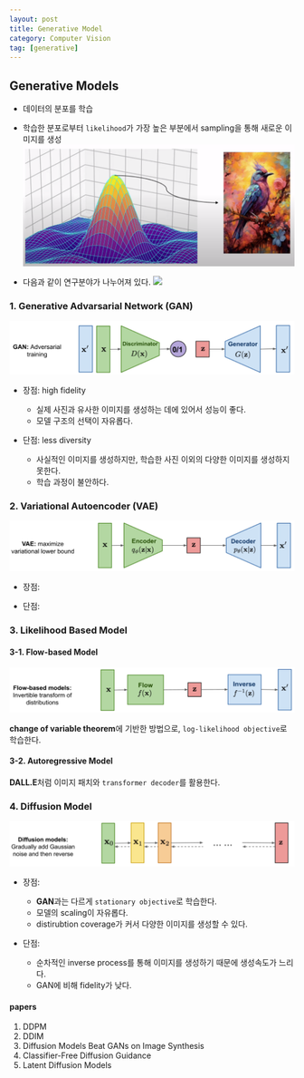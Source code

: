 ```yaml
---
layout: post
title: Generative Model
category: Computer Vision
tag: [generative]
---
```


## Generative Models

* 데이터의 분포를 학습
* 학습한 분포로부터 `likelihood`가 가장 높은 부분에서 sampling을 통해 새로운 이미지를 생성
    <img src='/assets/computer_vision/generative_model/sampling.png'>

* 다음과 같이 연구분야가 나누어져 있다. 
    <img src='/assets/computer_vision/generative_model/generative_models.png'>



### 1. Generative Advarsarial Network (GAN)

<img src='/assets/computer_vision/generative_model/gan.png'>

- 장점: high fidelity
    - 실제 사진과 유사한 이미지를 생성하는 데에 있어서 성능이 좋다. 
    - 모델 구조의 선택이 자유롭다.

- 단점: less diversity
    - 사실적인 이미지를 생성하지만, 학습한 사진 이외의 다양한 이미지를 생성하지 못한다. 
    - 학습 과정이 불안하다.


### 2. Variational Autoencoder (VAE)

<img src='/assets/computer_vision/generative_model/vae.png'>

- 장점:

- 단점: 


### 3. Likelihood Based Model

#### 3-1. Flow-based Model

<img src='/assets/computer_vision/generative_model/flow.png'>

**change of variable theorem**에 기반한 방법으로, `log-likelihood objective`로 학습한다. 

#### 3-2. Autoregressive Model 

**DALL.E**처럼 이미지 패치와 `transformer decoder`를 활용한다.

### 4. Diffusion Model

<img src='/assets/computer_vision/generative_model/diffusion.png'>

- 장점: 
    - **GAN**과는 다르게 `stationary objective`로 학습한다.
    - 모델의 scaling이 자유롭다.
    - distirubtion coverage가 커서 다양한 이미지를 생성할 수 있다. 

- 단점: 
    - 순차적인 inverse process를 통해 이미지를 생성하기 때문에 생성속도가 느리다.
    - GAN에 비해 fidelity가 낮다. 


#### papers
1. DDPM
2. DDIM
3. Diffusion Models Beat GANs on Image Synthesis
4. Classifier-Free Diffusion Guidance
5. Latent Diffusion Models
